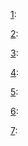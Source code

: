 
<p><a href="pdf/1.pdf" target="_blank">1</a>:</p>
<p><a href="pdf/2.pdf" target="_blank">2</a>:</p>
<p><a href="pdf/3.pdf" target="_blank">3</a>:</p>
<p><a href="pdf/4.pdf" target="_blank">4</a>:</p>
<p><a href="pdf/CONTRATO-HABITACION-1-assinado.pdf" target="_blank">5</a>:</p>
<p><a href="pdf/vistoperitalia.esteri.it_RenderPDF.aspx.pdf" target="_blank">6</a>:</p>
<p><a href="pdf/20122300.PDF" target="_blank">7</a>:</p>

